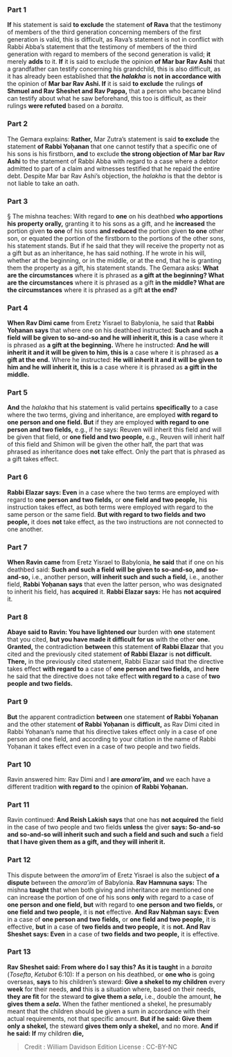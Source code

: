 
### Part 1
<b>If</b> his statement is said <b>to exclude</b> the statement <b>of Rava</b> that the testimony of members of the third generation concerning members of the first generation is valid, this is difficult, as Rava’s statement is not in conflict with Rabbi Abba’s statement that the testimony of members of the third generation with regard to members of the second generation is valid; <b>it</b> merely <b>adds</b> to it. <b>If</b> it is said to exclude the opinion <b>of Mar bar Rav Ashi</b> that a grandfather can testify concerning his grandchild, this is also difficult, as it has already been established that <b>the <i>halakha</i></b> is <b>not in accordance with</b> the opinion of <b>Mar bar Rav Ashi. If</b> it is said <b>to exclude</b> the rulings <b>of Shmuel and Rav Sheshet and Rav Pappa,</b> that a person who became blind can testify about what he saw beforehand, this too is difficult, as their rulings <b>were refuted</b> based on a <i>baraita</i>.

### Part 2
The Gemara explains: <b>Rather,</b> Mar Zutra’s statement is said <b>to exclude</b> the statement <b>of Rabbi Yoḥanan</b> that one cannot testify that a specific one of his sons is his firstborn, <b>and</b> to exclude <b>the strong objection of Mar bar Rav Ashi</b> to the statement of Rabbi Abba with regard to a case where a debtor admitted to part of a claim and witnesses testified that he repaid the entire debt. Despite Mar bar Rav Ashi’s objection, the <i>halakha</i> is that the debtor is not liable to take an oath.

### Part 3
§ The mishna teaches: With regard to <b>one</b> on his deathbed <b>who apportions his property orally,</b> granting it to his sons as a gift, and he <b>increased</b> the portion given <b>to one</b> of his sons <b>and reduced</b> the portion given <b>to one</b> other son, or equated the portion of the firstborn to the portions of the other sons, his statement stands. But if he said that they will receive the property not as a gift but as an inheritance, he has said nothing. If he wrote in his will, whether at the beginning, or in the middle, or at the end, that he is granting them the property as a gift, his statement stands. The Gemara asks: <b>What are the circumstances</b> where it is phrased as <b>a gift at the beginning? What are the circumstances</b> where it is phrased as a gift <b>in the middle? What are the circumstances</b> where it is phrased as a gift <b>at the end?</b>

### Part 4
<b>When Rav Dimi came</b> from Eretz Yisrael to Babylonia, he said that <b>Rabbi Yoḥanan says</b> that where one on his deathbed instructed: <b>Such and such a field will be given to so-and-so and he will inherit it, this is</b> a case where it is phrased as <b>a gift at the beginning.</b> Where he instructed: <b>And he will inherit it and it will be given to him, this is</b> a case where it is phrased as <b>a gift at the end.</b> Where he instructed: <b>He will inherit it and it will be given to him and he will inherit it, this is</b> a case where it is phrased as <b>a gift in the middle.</b>

### Part 5
<b>And</b> the <i>halakha</i> that his statement is valid pertains <b>specifically</b> to a case where the two terms, giving and inheritance, are employed <b>with regard to one person and one field. But</b> if they are employed <b>with regard to one person and two fields,</b> e.g., if he says: Reuven will inherit this field and will be given that field, or <b>one field and two people,</b> e.g., Reuven will inherit half of this field and Shimon will be given the other half, the part that was phrased as inheritance does <b>not</b> take effect. Only the part that is phrased as a gift takes effect.

### Part 6
<b>Rabbi Elazar says: Even</b> in a case where the two terms are employed with regard to <b>one person and two fields,</b> or <b>one field and two people,</b> his instruction takes effect, as both terms were employed with regard to the same person or the same field. <b>But with regard to two fields and two people,</b> it does <b>not</b> take effect, as the two instructions are not connected to one another.

### Part 7
<b>When Ravin came</b> from Eretz Yisrael to Babylonia, <b>he said</b> that if one on his deathbed said: <b>Such and such a field will be given to so-and-so, and so-and-so,</b> i.e., another person, <b>will inherit such and such a field,</b> i.e., another field, <b>Rabbi Yoḥanan says</b> that even the latter person, who was designated to inherit his field, has <b>acquired</b> it. <b>Rabbi Elazar says:</b> He has <b>not acquired</b> it.

### Part 8
<b>Abaye said to Ravin: You have lightened our</b> burden with <b>one</b> statement that you cited, <b>but you have made it difficult for us</b> with the other <b>one. Granted,</b> the contradiction <b>between</b> this statement <b>of Rabbi Elazar</b> that you cited and the previously cited statement <b>of Rabbi Elazar</b> is <b>not difficult. There,</b> in the previously cited statement, Rabbi Elazar said that the directive takes effect <b>with regard to</b> a case of <b>one person and two fields,</b> and <b>here</b> he said that the directive does not take effect <b>with regard to</b> a case of <b>two people and two fields.</b>

### Part 9
<b>But</b> the apparent contradiction <b>between</b> one statement <b>of Rabbi Yoḥanan</b> and the other statement <b>of Rabbi Yoḥanan</b> is <b>difficult,</b> as Rav Dimi cited in Rabbi Yoḥanan’s name that his directive takes effect only in a case of one person and one field, and according to your citation in the name of Rabbi Yoḥanan it takes effect even in a case of two people and two fields.

### Part 10
Ravin answered him: Rav Dimi and I <b>are <i>amora’im</i>, and</b> we each have a different tradition <b>with regard to</b> the opinion <b>of Rabbi Yoḥanan.</b>

### Part 11
Ravin continued: <b>And Reish Lakish says</b> that one has <b>not acquired</b> the field in the case of two people and two fields <b>unless</b> the giver <b>says: So-and-so and so-and-so will inherit such and such a field and such and such</b> a field <b>that I have given them as a gift, and they will inherit it.</b>

### Part 12
This dispute between the <i>amora’im</i> of Eretz Yisrael is also the subject <b>of a dispute</b> between the <i>amora’im</i> of Babylonia. <b>Rav Hamnuna says:</b> The mishna <b>taught</b> that when both giving and inheritance are mentioned one can increase the portion of one of his sons <b>only</b> with regard to a case of <b>one person and one field, but</b> with regard to <b>one person and two fields,</b> or <b>one field and two people,</b> it is <b>not</b> effective. <b>And Rav Naḥman says: Even</b> in a case of <b>one person and two fields,</b> or <b>one field and two people,</b> it is effective, <b>but</b> in a case of <b>two fields and two people,</b> it is <b>not. And Rav Sheshet says: Even</b> in a case of <b>two fields and two people,</b> it is effective.

### Part 13
<b>Rav Sheshet said: From where do I say this? As it is taught</b> in a <i>baraita</i> (<i>Tosefta</i>, <i>Ketubot</i> 6:10): If a person on his deathbed, or <b>one who</b> is going overseas, <b>says</b> to his children’s steward: <b>Give a shekel to my children</b> every <b>week</b> for their needs, <b>and</b> this is a situation where, based on their needs, <b>they are fit</b> for the steward <b>to give them a <i>sela</i>,</b> i.e., double the amount, <b>he gives them a <i>sela</i>.</b> When the father mentioned a shekel, he presumably meant that the children should be given a sum in accordance with their actual requirements, not that specific amount. <b>But if he said: Give them only a shekel,</b> the steward <b>gives them only a shekel,</b> and no more. <b>And if he said: If</b> my children <b>die,</b>

>Credit : William Davidson Edition
>License : CC-BY-NC